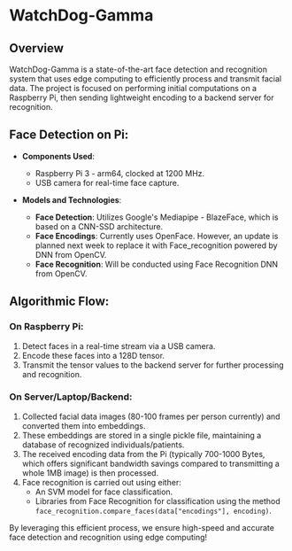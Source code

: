 # WatchDog-Gamma

## Overview
WatchDog-Gamma is a state-of-the-art face detection and recognition system that uses edge computing to efficiently process and transmit facial data. The project is focused on performing initial computations on a Raspberry Pi, then sending lightweight encoding to a backend server for recognition.

## Face Detection on Pi:
* **Components Used**: 
  * Raspberry Pi 3 - arm64, clocked at 1200 MHz.
  * USB camera for real-time face capture.

* **Models and Technologies**:
  * **Face Detection**: Utilizes Google's Mediapipe - BlazeFace, which is based on a CNN-SSD architecture.
  * **Face Encodings**: Currently uses OpenFace. However, an update is planned next week to replace it with Face_recognition powered by DNN from OpenCV.
  * **Face Recognition**: Will be conducted using Face Recognition DNN from OpenCV.

## Algorithmic Flow:
### On Raspberry Pi:
1. Detect faces in a real-time stream via a USB camera.
2. Encode these faces into a 128D tensor.
3. Transmit the tensor values to the backend server for further processing and recognition.

### On Server/Laptop/Backend:
1. Collected facial data images (80-100 frames per person currently) and converted them into embeddings.
2. These embeddings are stored in a single pickle file, maintaining a database of recognized individuals/patients.
3. The received encoding data from the Pi (typically 700-1000 Bytes, which offers significant bandwidth savings compared to transmitting a whole 1MB image) is then processed.
4. Face recognition is carried out using either:
   * An SVM model for face classification.
   * Libraries from Face Recognition for classification using the method `face_recognition.compare_faces(data["encodings"], encoding)`.

By leveraging this efficient process, we ensure high-speed and accurate face detection and recognition using edge computing!
